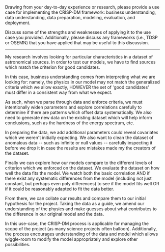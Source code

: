 Drawing from your day-to-day experience or research, please provide a use case for implementing the CRISP-DM framework: business understanding, data understanding, data preparation, modeling, evaluation, and deployment.

Discuss some of the strengths and weaknesses of applying it to the use case you provided. Additionally, please discuss any frameworks (i.e., TDSP or OSEMN) that you have applied that may be useful to this discussion.

---

My research involves looking for particular characteristics in a dataset of astronomical sources. In order to test our models, we have to find sources which match the criterion for good candidates. 

In this case, business understanding comes from interpreting what we are looking for: namely, the physics in our model may not match the generalized criteria which we allow exactly, HOWEVER the set of 'good candidates' must differ in a consistent way from what we expect.

As such, when we parse through data and enforce criteria, we must intentionally widen parameters and explore correlations carefully to determine if there are patterns which offset data systematically. We also need to generate new data on the existing dataset which will help inform conclusions, such as the hardness of the energy spectrum, etc. 

In preparing the data, we add additional parameters could reveal covariates which we weren't initially expecting. We also want to clean the dataset of anomalous data -- such as infinite or null values -- carefully inspecting it before we drop it in case the results are mistakes made my the creators of the dataset.

Finally we can explore how our models compare to the different levels of criterion which we enforced on the dataset. We evaluate the dataset on how well the data fits the model. We watch both the basic correlation AND if there exist any systematic differences from the model (including not just constant, but perhaps even poly differences) to see if the model fits well OR if it could be reasonably adapted to fit the data better.

From there, we can collate our results and compare them to our initial hypothesis for the project. Taking the data as a guide, we amend our understanding of the physics and make guesses about what contributes to the difference in our original model and the data.

In this use-case, the CRISP-DM process is applicable for managing the scope of the project (as many science projects often balloon). Additionally, the process encourages understanding of the data and model which allows wiggle-room to modify the model appropriately and explore other possibilities.

